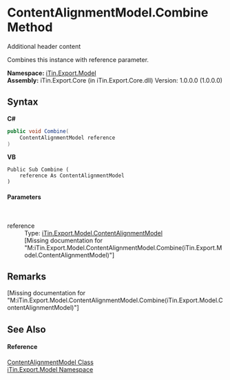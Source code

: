 # ContentAlignmentModel.Combine Method 
Additional header content 

Combines this instance with reference parameter.

**Namespace:**&nbsp;<a href="N_iTin_Export_Model">iTin.Export.Model</a><br />**Assembly:**&nbsp;iTin.Export.Core (in iTin.Export.Core.dll) Version: 1.0.0.0 (1.0.0.0)

## Syntax

**C#**<br />
``` C#
public void Combine(
	ContentAlignmentModel reference
)
```

**VB**<br />
``` VB
Public Sub Combine ( 
	reference As ContentAlignmentModel
)
```


#### Parameters
&nbsp;<dl><dt>reference</dt><dd>Type: <a href="T_iTin_Export_Model_ContentAlignmentModel">iTin.Export.Model.ContentAlignmentModel</a><br />\[Missing <param name="reference"/> documentation for "M:iTin.Export.Model.ContentAlignmentModel.Combine(iTin.Export.Model.ContentAlignmentModel)"\]</dd></dl>

## Remarks
\[Missing <remarks> documentation for "M:iTin.Export.Model.ContentAlignmentModel.Combine(iTin.Export.Model.ContentAlignmentModel)"\]

## See Also


#### Reference
<a href="T_iTin_Export_Model_ContentAlignmentModel">ContentAlignmentModel Class</a><br /><a href="N_iTin_Export_Model">iTin.Export.Model Namespace</a><br />